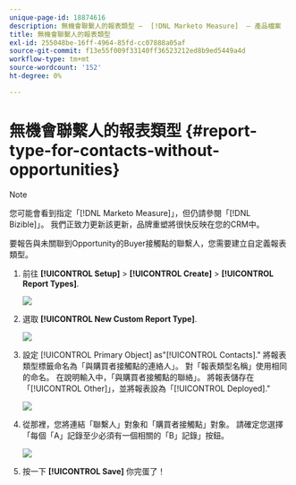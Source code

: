 ```yaml
---
unique-page-id: 18874616
description: 無機會聯繫人的報表類型 —  [!DNL Marketo Measure]  — 產品檔案
title: 無機會聯繫人的報表類型
exl-id: 255048be-16ff-4964-85fd-cc07888a05af
source-git-commit: f13e55f009f33140ff36523212ed8b9ed5449a4d
workflow-type: tm+mt
source-wordcount: '152'
ht-degree: 0%

---
```


# 無機會聯繫人的報表類型 {#report-type-for-contacts-without-opportunities}

>[!NOTE]
>
>您可能會看到指定「[!DNL Marketo Measure]」，但仍請參閱「[!DNL Bizible]」。 我們正致力更新該更新，品牌重塑將很快反映在您的CRM中。

要報告與未關聯到Opportunity的Buyer接觸點的聯繫人，您需要建立自定義報表類型。

1. 前往 **[!UICONTROL Setup]** > **[!UICONTROL Create]** > **[!UICONTROL Report Types]**.

   ![](assets/1.jpg)

1. 選取 **[!UICONTROL New Custom Report Type]**.

   ![](assets/2.jpg)

1. 設定 [!UICONTROL Primary Object] as&quot;[!UICONTROL Contacts].&quot; 將報表類型標籤命名為「與購買者接觸點的連絡人」。 對「報表類型名稱」使用相同的命名。 在說明輸入中，「與購買者接觸點的聯絡」。 將報表儲存在「[!UICONTROL Other]」，並將報表設為「[!UICONTROL Deployed].&quot;

   ![](assets/3.jpg)

1. 從那裡，您將連結「聯繫人」對象和「購買者接觸點」對象。 請確定您選擇「每個「A」記錄至少必須有一個相關的「B」記錄」按鈕。

   ![](assets/4.jpg)

1. 按一下 **[!UICONTROL Save]** 你完蛋了！
